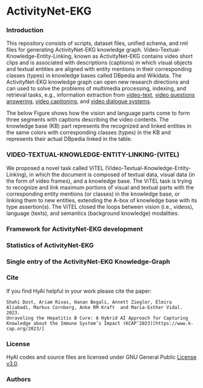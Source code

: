 # ActivityNet-EKG

### Introduction
This repository consists of scripts, dataset files, unified schema, and rml files for generating ActivityNet-EKG knowledge graph. Video-Textual-Knowledge-Entity-Linking, known as ActivityNet-EKG contains video short clips and is associated with descriptions (captions) in which visual objects and textual entities are aligned with entity mentions in their corresponding classes (types) in knowledge bases called DBpedia and Wikidata. The ActivityNet-EKG knowledge graph can open new research directions and can used to solve the problems of multimedia processing, indexing, and retrieval tasks, e.g., information extraction from [video-text](https://www.sciencedirect.com/science/article/pii/S0031320303004175), [video questions answering](https://arxiv.org/abs/1809.01696), [video captioning](https://www.ics.uci.edu/~dechter/courses/ics-295/fall-2019/presentations/Porhemmat.pdf), and [video dialogue systems](https://arxiv.org/abs/1907.01166).

The below Figure shows how the vision and language parts come to form three segments with captions describing the video contents. The knowledge base (KB) part represents the recognized and linked entities in the same colors with corresponding classes (types) in the KB and represents their actual DBpedia linked in the table.


### VIDEO-TEXTUAL-KNOWLEDGE-ENTITY-LINKING-(VITEL)
We proposed a novel task called ViTEL (Video-Textual-Knowledge-Entity-Linking), in which the document is composed of textual data, visual data (in the form of video frames), and a knowledge base. The ViTEL task is trying to recognize and link maximum portions of visual and textual parts with the corresponding entity mentions (or classes) in the knowledge base, or linking them to new entities, extending the A-box of knowledge base with its type assertion(s). The ViTEL closed the loops between vision (i.e., videos), language (texts), and semantics (background knowledge) modalities.

###  Framework for ActivityNet-EKG development

### Statistics of ActivityNet-EKG

###  Single entry of the ActivityNet-EKG Knowledge-Graph

### Cite
If you find HyAI helpful in your work please cite the paper:
```
Shahi Dost, Ariam Rivas, Hanan Begali, Annett Ziegler, Elmira Aliabadi, Markus Cornberg, Anke RM Kraft  and Maria-Esther Vidal. 2023.
Unraveling the Hepatitis B Cure: A Hybrid AI Approach for Capturing Knowledge about the Immune System’s Impact (KCAP’2023)[https://www.k-cap.org/2023/]
```

### License
HyAI codes and source files are licensed under GNU General Public [License v3.0](https://github.com/SDM-TIB/HyAI/blob/main/LICENSE).

### Authors
